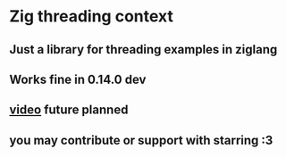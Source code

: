 # Zig threading context

## Just a library for threading examples in ziglang

## Works fine in 0.14.0 dev

## [video]() future planned

## you may contribute or support with starring :3
